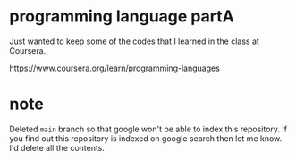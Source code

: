 # programming language partA
Just wanted to keep some of the codes that I learned in the class at Coursera.

https://www.coursera.org/learn/programming-languages

# note
Deleted `main` branch so that google won't be able to index this repository. If you find out this repository is indexed on google search then let me know. I'd delete all the contents.
